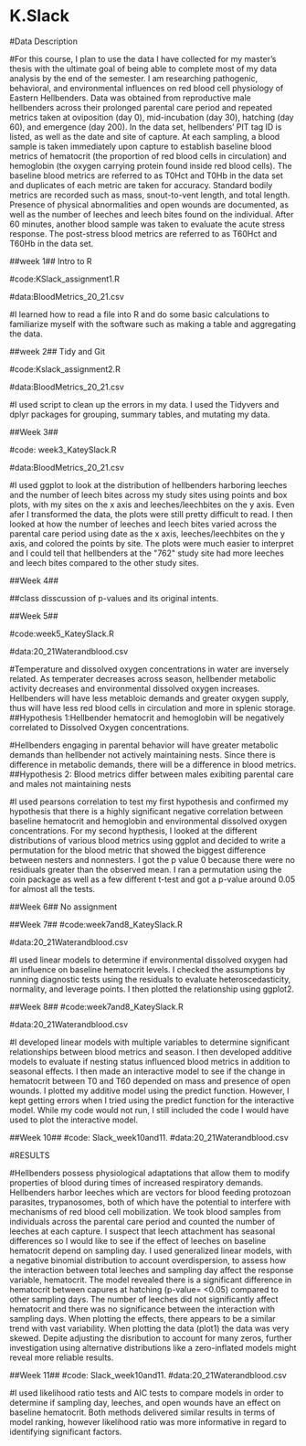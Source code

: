 # K.Slack

#Data Description

#For this course, I plan to use the data I have collected for my master’s thesis with the ultimate goal of being able to complete most of my data analysis by the end of the semester. I am researching pathogenic, behavioral, and environmental influences on red blood cell physiology of Eastern Hellbenders. Data was obtained from reproductive male hellbenders across their prolonged parental care period and repeated metrics taken at oviposition (day 0), mid-incubation (day 30), hatching (day 60), and emergence (day 200). In the data set, hellbenders’ PIT tag ID is listed, as well as the date and site of capture. At each sampling, a blood sample is taken immediately upon capture to establish baseline blood metrics of hematocrit (the proportion of red blood cells in circulation) and hemoglobin (the oxygen carrying protein found inside red blood cells). The baseline blood metrics are referred to as T0Hct and T0Hb in the data set and duplicates of each metric are taken for accuracy. Standard bodily metrics are recorded such as mass, snout-to-vent length, and total length. Presence of physical abnormalities and open wounds are documented, as well as the number of leeches and leech bites found on the individual. After 60 minutes, another blood sample was taken to evaluate the acute stress response. The post-stress blood metrics are referred to as T60Hct and T60Hb in the data set.

##week 1## Intro to R

#code:KSlack_assignment1.R

#data:BloodMetrics_20_21.csv

#I learned how to read a file into R and do some basic calculations to familiarize myself with the software such as making a table and aggregating the data.

##week 2## Tidy and Git

#code:Kslack_assignment2.R

#data:BloodMetrics_20_21.csv

#I used script to clean up the errors in my data. I used the Tidyvers and dplyr packages for grouping, summary tables, and mutating my data. 


##Week 3##

#code: week3_KateySlack.R

#data:BloodMetrics_20_21.csv

#I used ggplot to look at the distribution of hellbenders harboring leeches and the number of leech bites across my study sites using points and box plots, with my sites on the x axis and leeches/leechbites on the y axis. Even afer I transformed the data, the plots were still pretty difficult to read. I then looked at how the number of leeches and leech bites varied across the parental care period using date as the x axis, leeches/leechbites on the y axis, and colored the points by site. The plots were much easier to interpret and I could tell that hellbenders at the "762" study site had more leeches and leech bites compared to the other study sites.


##Week 4## 

##class disscussion of p-values and its original intents.


##Week 5##

#code:week5_KateySlack.R

#data:20_21Waterandblood.csv

#Temperature and dissolved oxygen concentrations in water are inversely related. As temperater decreases across season, hellbender metabolic activity decreases and environmental dissolved oxygen increases. Hellbenders will have less metabloic demands and greater oxygen supply, thus will have less red blood cells in circulation and more in splenic storage. 
##Hypothesis 1:Hellbender hematocrit and hemoglobin will be negatively correlated to Dissolved Oxygen concentrations. 


#Hellbenders engaging in parental behavior will have greater metabolic demands than hellbender not actively maintaining nests. Since there is difference in metabolic demands, there will be a difference in blood metrics.
##Hypothesis 2: Blood metrics differ between males exibiting parental care and males not maintaining nests


#I used pearsons correlation to test my first hypothesis and confirmed my hypothesis that there is a highly significant negative correlation between baseline hematocrit and hemoglobin and environmental dissolved oxygen concentrations. For my second hypthesis, I looked at the different distributions of various blood metrics using ggplot and decided to write a permutation for the blood metric that showed the biggest difference between nesters and nonnesters. I got the p value 0 because there were no residiuals greater than the observed mean. I ran a permutation using the coin package as well as a few different t-test and got a p-value around 0.05 for almost all the tests.



##Week 6## No assignment

##Week 7## 
#code:week7and8_KateySlack.R

#data:20_21Waterandblood.csv

#I used linear models to determine if environmental dissolved oxygen had an influence on baseline hematocrit levels. I checked the assumptions by running diagnostic tests using the residuals to evaluate heteroscedasticity, normality, and leverage points. I then plotted the relationship using ggplot2.  


##Week 8##
#code:week7and8_KateySlack.R

#data:20_21Waterandblood.csv

#I developed linear models with multiple variables to determine significant relationships between blood metrics and season. I then developed additive models to evaluate if nesting status influenced blood metrics in addition to seasonal effects. I then made an interactive model to see if the change in hematocrit between T0 and T60 depended on mass and presence of open wounds. I plotted my additive model using the predict function. However, I kept getting errors when I tried using the predict function for the interactive model. While my code would not run, I still included the code I would have used to plot the interactive model. 

##Week 10##
#code: Slack_week10and11.
#data:20_21Waterandblood.csv

#RESULTS

#Hellbenders possess physiological adaptations that allow them to modify properties of blood during times of increased respiratory demands. Hellbenders harbor leeches which are vectors for blood feeding protozoan parasites, trypanosomes, both of which have the potential to interfere with mechanisms of red blood cell mobilization. We took blood samples from individuals across the parental care period and counted the number of leeches at each capture. I suspect that leech attachment has seasonal differences so I would like to see if the effect of leeches on baseline hematocrit depend on sampling day. I used generalized linear models, with a negative binomial distribution to account overdispersion, to assess how the interaction between total leeches and sampling day affect the response variable, hematocrit. The model revealed there is a significant difference in hematocrit between capures at hatching (p-value= <0.05) compared to other sampling days. The number of leeches did not significantly affect hematocrit and there was no significance between the interaction with sampling days. When plotting the effects, there appears to be a similar trend with vast variability. When plotting the data (plot1) the data was very skewed. Depite adjusting the disribution to account for many zeros, further investigation using alternative distributions like a zero-inflated models might reveal more reliable results. 


##Week 11##
#code: Slack_week10and11.
#data:20_21Waterandblood.csv

#I used likelihood ratio tests and AIC tests to compare models in order to determine if sampling day, leeches, and open wounds have an effect on baseline hematocrit. Both methods delivered similar results in terms of model ranking, however likelihood ratio was more informative in regard to identifying significant factors. 